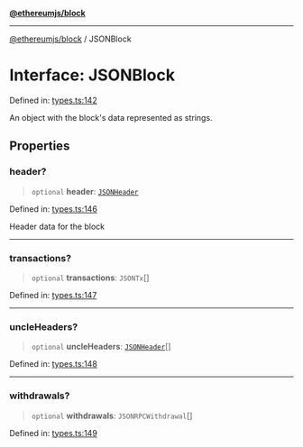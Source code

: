 [**@ethereumjs/block**](../README.md)

***

[@ethereumjs/block](../README.md) / JSONBlock

# Interface: JSONBlock

Defined in: [types.ts:142](https://github.com/ethereumjs/ethereumjs-monorepo/blob/master/packages/block/src/types.ts#L142)

An object with the block's data represented as strings.

## Properties

### header?

> `optional` **header**: [`JSONHeader`](JSONHeader.md)

Defined in: [types.ts:146](https://github.com/ethereumjs/ethereumjs-monorepo/blob/master/packages/block/src/types.ts#L146)

Header data for the block

***

### transactions?

> `optional` **transactions**: `JSONTx`[]

Defined in: [types.ts:147](https://github.com/ethereumjs/ethereumjs-monorepo/blob/master/packages/block/src/types.ts#L147)

***

### uncleHeaders?

> `optional` **uncleHeaders**: [`JSONHeader`](JSONHeader.md)[]

Defined in: [types.ts:148](https://github.com/ethereumjs/ethereumjs-monorepo/blob/master/packages/block/src/types.ts#L148)

***

### withdrawals?

> `optional` **withdrawals**: `JSONRPCWithdrawal`[]

Defined in: [types.ts:149](https://github.com/ethereumjs/ethereumjs-monorepo/blob/master/packages/block/src/types.ts#L149)
